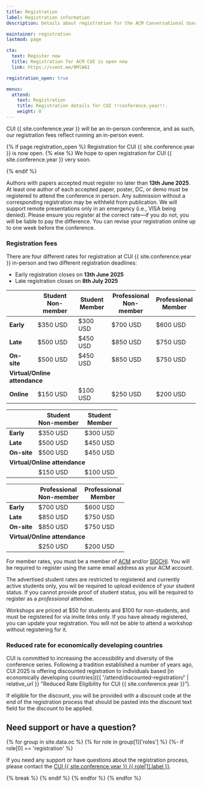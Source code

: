 ```yaml
---
title: Registration
label: Registration information
description: Details about registration for the ACM Conversational User Interfaces (CUI) !!conference.year!! conference.

maintainer: registration
lastmod: page

cta:
  text: Register now
  title: Registration for ACM CUI is open now
  link: https://cvent.me/0MlWA1

registration_open: true

menus:
  attend:
    text: Registration
    title: Registration details for CUI !!conference.year!!.
    weight: 0
---
```


CUI {{ site.conference.year }} will be an in-person conference, and as such, our registration fees reflect running an in-person event. 

{% if page.registration_open %}
Registration for CUI {{ site.conference.year }} is now open.
{% else %}
We hope to open registration for CUI {{ site.conference.year }} very soon.
<!-- Online registration has now closed, and you must register on-site.-->
{% endif %}

Authors with papers accepted must register no later than **13th June 2025**. At least one author of each accepted paper, poster, DC, or demo must be registered to attend the conference in person. Any submission without a corresponding registration may be withheld from publication. We will support remote presentations only in an emergency (i.e., VISA being denied). 
Please ensure you register at the correct rate—if you do not, you will be liable to pay the difference. You can revise your registration online up to one week before the conference.


### Registration fees

There are four different rates for registration at CUI {{ site.conference.year }} in-person and two different registration deadlines:

* Early registration closes on **13th June 2025**
* Late registration closes on **8th July 2025**

<table class="registration-rates mx-auto mt-4 mb-3 text-center d-md-table d-none">
	<thead class="border-bottom">
		<th></th>
		<th class="px-3 pb-3 align-top text-center">Student<br>Non-member</th>
		<th class="px-3 pb-3 align-top text-center">Student<br>Member</th>
		<th class="px-3 pb-3 align-top text-center">Professional<br>Non-member</th>
		<th class="px-3 pb-3 align-top text-center">Professional<br>Member</th>
	</thead>
	<tbody>
		<tr class="mb-3 ">
				<td class="pe-3 py-3"><strong>Early</strong></td>
				<td class="py-3">$350 USD</td>
				<td class="py-3">$300 USD</td>
				<td class="py-3">$700 USD</td>
				<td class="py-3">$600 USD</td>
		</tr>
		<tr class="pb-3">
				<td class="pe-3 py-3"><strong>Late</strong></td>
				<td class="py-3">$500 USD</td>
				<td class="py-3">$450 USD</td>
				<td class="py-3">$850 USD</td>
				<td class="py-3">$750 USD</td>
		</tr>
		<tr class="pb-3">
				<td class="pe-3 py-3 border-bottom"><strong>On-site</strong></td>
				<td class="py-3">$500 USD</td>
				<td class="py-3">$450 USD</td>
				<td class="py-3">$850 USD</td>
				<td class="py-3">$750 USD</td>
		</tr>
		<tr>
			<td colspan="2" class="small py-3 text-start text-secondary"><strong>Virtual/Online attendance</strong></td>
		</tr>
			<tr class="pt-5 pb-3 border-top">
				<td class="pe-3 py-3"><strong>Online</strong></td>
				<td class="py-3">$150 USD</td>
				<td class="py-3">$100 USD</td>
				<td class="py-3">$250 USD</td>
				<td class="py-3">$200 USD</td>
		</tr>
	</tbody>	
</table>

<table class="registration-rates w-100 mx-auto border-bottom mt-4 text-center d-md-none d-table">
	<thead class="border-bottom">
		<th></th>
		<th class="px-3 py-3 align-top text-center">Student<br>Non-member</th>
		<th class="px-3 py-3 align-top text-center">Student<br>Member</th>
	</thead>
	<tbody>
		<tr class="mb-3 ">
			<td class="pe-3 py-3"><strong>Early</strong></td>
			<td class="py-3">$350 USD</td>
			<td class="py-3">$300 USD</td>
		</tr>
		<tr class="pb-3">
			<td class="pe-3 py-3"><strong>Late</strong></td>
			<td class="py-3">$500 USD</td>
			<td class="py-3">$450 USD</td>
		</tr>
		<tr class="pb-3 border-bottom">
			<td class="pe-3 py-3"><strong>On-site</strong></td>
			<td class="py-3">$500 USD</td>
			<td class="py-3">$450 USD</td>
		</tr>
		<tr>
			<td colspan="3" class="small py-3 text-start text-secondary"><strong>Virtual/Online attendance</strong></td>
		</tr>
		<tr class="pt-5 pb-3 border-top">
				<td class="pe-3 py-3"></td>
				<td class="py-3">$150 USD</td>
				<td class="py-3">$100 USD</td>
		</tr>
	</tbody>
</table>

<table class="registration-rates border-top w-100 mx-auto mt-1 mb-3 text-center  d-md-none d-table">
	<thead class="border-bottom">
		<th></th>
		<th class="px-3 py-3 align-top text-center">Professional<br>Non-member</th>
		<th class="px-3 py-3 align-top text-center">Professional<br>Member</th>
	</thead>
	<tbody>
		<tr class="mb-3  border-bottom">
			<td class="pe-3 py-3"><strong>Early</strong></td>
			<td class="py-3">$700 USD</td>
			<td class="py-3">$600 USD</td>
		</tr>
		<tr class="pb-3">
			<td class="pe-3 py-3"><strong>Late</strong></td>
			<td class="py-3">$850 USD</td>
			<td class="py-3">$750 USD</td>
		</tr>
		<tr class="pb-3 border-bottom">
			<td class="pe-3 py-3"><strong>On-site</strong></td>
			<td class="py-3">$850 USD</td>
			<td class="py-3">$750 USD</td>
		</tr>
		<tr>
			<td colspan="3" class="small py-3 text-start text-secondary"><strong>Virtual/Online attendance</strong></td>
		</tr>
		<tr class="pt-5 pb-3 border-top">
			<td class="pe-3 py-3"></td>
			<td class="py-3">$250 USD</td>
			<td class="py-3">$200 USD</td>
		</tr>
	</tbody>
</table>

For member rates, you must be a member of [ACM](https://acm.org "The Association for Computing Machinery") and/or [SIGCHI](https://sigchi.org " ACM Special Interest Group on Computer-Human Interaction"). You will be required to register using the same email address as your ACM account.

The advertised student rates are restricted to registered and currently active students only, you wil be required to upload evidence of your student status. If you cannot provide proof of student status, you will be required to register as a _professional_ attendee.

Workshops are priced at $50 for students and $100 for non-students, and must be registered for via invite links only. If you have already registered, you can update your registration. You will not be able to attend a workshop without registering for it.

<!---All registration fees above are inclusive of Value Added Tax (VAT), which is charged at 17%. The registration system shows prices excluding VAT.-->

### Reduced rate for economically developing countries

CUI is committed to increasing the accessibility and diversity of the conference series. Following a tradition established a number of years ago, CUI 2025 is offering discounted registration to individuals based [in economically developing countries]({{ '/attend/discounted-registration/' | relative_url }} "Reduced Rate Eligibility for CUI {{ site.conference.year }}").

If eligible for the discount, you will be provided with a discount code at the end of the registration process that should be pasted into the discount text field for the discount to be applied.

## Need support or have a question?

{% for group in site.data.oc %}
	{% for role in group[1]['roles'] %}
		{%- if role[0] == 'registration' %}
<p>If you need any support or have questions about the registration process, please contact the <a href="{{ role[1].email }}" title="Email address for the CUI {{ site.conference.year }} {{ role[1].label }}">CUI {{ site.conference.year }} {{ role[1].label }}</a>.</p>
		{% break %}
		{% endif %}
	{% endfor %}
{% endfor %}

